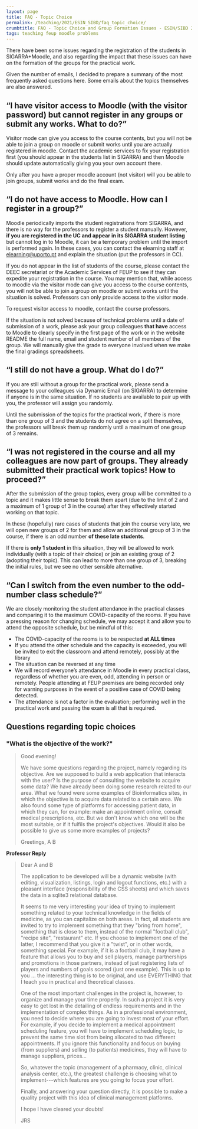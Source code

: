 ```yaml
---
layout: page
title: FAQ - Topic Choice
permalink: /teaching/2021/ESIN_SIBD/faq_topic_choice/
crumbtitle: FAQ - Topic Choice and Group Formation Issues - ESIN/SIBD 2021
tags: teaching feup moodle problems
---
```


There have been some issues regarding the registration of the students in SIGARRA+Moodle, and also regarding the impact that these issues can have on the formation of the groups for the practical work. 

Given the number of emails, I decided to prepare a summary of the most frequently asked questions here. Some emails about the topics themselves are also answered.

## “I have visitor access to Moodle (with the visitor password) but cannot register in any groups or submit any works. What to do?”

Visitor mode can give you access to the course contents, but you will not be able to join a group on moodle or submit works until you are actually registered in moodle. Contact the academic services to fix your registration first (you should appear in the students list in SIGARRA) and then Moodle should update automatically giving you your own account there.

Only after you have a proper moodle account (not visitor) will you be able to join groups, submit works and do the final exam.


## “I do not have access to Moodle. How can I register in a group?”

Moodle periodically imports the student registrations from SIGARRA, and there is no way for the professors to register a student manually. However, **if you are registered in the UC and appear in its SIGARRA student listing** but cannot log in to Moodle, it can be a temporary problem until the import is performed again. In these cases, you can contact the elearning staff at elearning@uporto.pt and explain the situation (put the professors in CC). 

If you do not appear in the list of students of the course, please contact the DEEC secretariat or the Academic Services of FEUP to see if they can expedite your registration in the course. You may mention that, while access to moodle via the visitor mode can give you access to the course contents, you will not be able to join a group on moodle or submit works until the situation is solved. Professors can only provide access to the visitor mode.

To request visitor access to moodle, contact the course professors. 

If the situation is not solved because of technical problems until a date of submission of a work, please ask your group colleagues **that have** access to Moodle to clearly specify in the first page of the work or in the website README the full name, email and student number of all members of the group. We will manually give the grade to everyone involved when we make the final gradings spreadsheets.

## “I still do not have a group. What do I do?”

If you are still without a group for the practical work, please send a message to your colleagues via Dynamic Email (on SIGARRA) to determine if anyone is in the same situation. If no students are available to pair up with you, the professor will assign you randomly. 

Until the submission of the topics for the practical work, if there is more than one group of 3 and the students do not agree on a split themselves, the professors will break them up randomly until a maximum of one group of 3 remains.

## “I was not registered in the course and all my colleagues are now part of groups. They already submitted their practical work topics! How to proceed?”

After the submission of the group topics, every group will be committed to a topic and it makes little sense to break them apart (due to the limit of 2 and a maximum of 1 group of  3 in the course) after they effectively started working on that topic. 

In these (hopefully) rare cases of students that join the course very late, we will open new groups of 2 for them and allow an additional group of 3 in the course, if there is an odd number **of these late students**.

If there is **only 1 student** in this situation, they will be allowed to work individually (with a topic of their choice) or join an existing group of 2 (adopting their topic). This can lead to more than one group of 3, breaking the initial rules, but we see no other sensible alternative.

## “Can I switch from the even number to the odd-number class schedule?”

We are closely monitoring the student attendance in the practical classes and comparing it to the maximum COVID-capacity of the rooms. If you have a pressing reason for changing schedule, we may accept it and allow you to attend the opposite schedule, but be mindful of this:

- The COVID-capacity of the rooms is to be respected **at ALL times**
- If you attend the other schedule and the capacity is exceeded, you will be invited to exit the classroom and attend remotely, possibly at the library
- The situation can be reversed at any time
- We will record everyone’s attendance in Moodle in every practical class, regardless of whether you are even, odd, attending in person or remotely. People attending at FEUP premises are being recorded only for warning purposes in the event of a positive case of COVID being detected.
- The attendance is not a factor in the evaluation; performing well in the practical work and passing the exam is all that is required.


## Questions regarding topic choices

### "What is the objective of the work?"

> Good evening!
>
> We have some questions regarding the project, namely regarding its objective. Are we supposed to build a web application that interacts with the user? Is the purpose of consulting the website to acquire some data?
> We have already been doing some research related to our area. What we found were some examples of Bioinformatics sites, in which the objective is to acquire data related to a certain area. We also found some type of platforms for accessing patient data, in which they can, for example: make an appointment online, consult medical prescriptions, etc. But we don't know which one will be the most suitable, or if it fulfils the project's objectives.
> Would it also be possible to give us some more examples of projects?
>
> Greetings,
> A
> B

**Professor Reply**

> Dear A and B
> 
> The application to be developed will be a dynamic website (with editing, visualization, listings, login and logout functions, etc.) with a pleasant interface (responsibility of the CSS sheets) and which saves the data in a sqlite3 relational database.
> 
> It seems to me very interesting your idea of ​​trying to implement something related to your technical knowledge in the fields of medicine, as you can capitalize on both areas. In fact, all students are invited to try to implement something that they "bring from home", something that is close to them, instead of the normal "football club", "recipe site", "restaurant" etc. If you choose to implement one of the latter, I recommend that you give it a "twist", or in other words, something special. 
> For example, if it is a football club, it may have a feature that allows you to buy and sell players, manage partnerships and promotions in those partners, instead of just registering lists of players and numbers of goals scored (just one example). This is up to you ... the interesting thing is to be original, and use EVERYTHING that I teach you in practical and theoretical classes.
> 
> One of the most important challenges in the project is, however, to organize and manage your time properly. In such a project it is very easy to get lost in the detailing of endless requirements and in the implementation of complex things. As in a professional environment, you need to decide where you are going to invest most of your effort. For example, if you decide to implement a medical appointment scheduling feature, you will have to implement scheduling logic, to prevent the same time slot from being allocated to two different appointments. If you ignore this functionality and focus on buying (from suppliers) and selling (to patients) medicines, they will have to manage suppliers, prices...
> 
> So, whatever the topic (management of a pharmacy, clinic, clinical analysis center, etc.), the greatest challenge is choosing what to implement---which features are you going to focus your effort. 
> 
> Finally, and answering your question directly, it is possible to make a quality project with this idea of ​​clinical management platforms.
> 
> I hope I have cleared your doubts!
> 
> JRS

